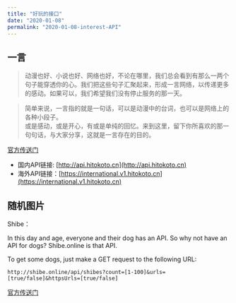 ```yaml
---
title: "好玩的接口"
date: "2020-01-08"
permalink: "2020-01-08-interest-API"
---
```


## 一言

> 动漫也好、小说也好、网络也好，不论在哪里，我们总会看到有那么一两个句子能穿透你的心。我们把这些句子汇聚起来，形成一言网络，以传递更多的感动。如果可以，我们希望我们没有停止服务的那一天。

>简单来说，一言指的就是一句话，可以是动漫中的台词，也可以是网络上的各种小段子。<br>
>或是感动，或是开心，有或是单纯的回忆。来到这里，留下你所喜欢的那一句句话，与大家分享，这就是一言存在的目的。

[官方传送门](https://hitokoto.cn/api)

- 国内API链接: [http://api.hitokoto.cn](http://api.hitokoto.cn)
- 海外API链接：[https://international.v1.hitokoto.cn](https://international.v1.hitokoto.cn)

## 随机图片

Shibe：

In this day and age, everyone and their dog has an API. So why not have an API for dogs? Shibe.online is that API.

To get some dogs, just make a GET request to the following URL:

```http
http://shibe.online/api/shibes?count=[1-100]&urls=[true/false]&httpsUrls=[true/false]
```

[官方传送门](https://shibe.online/)
